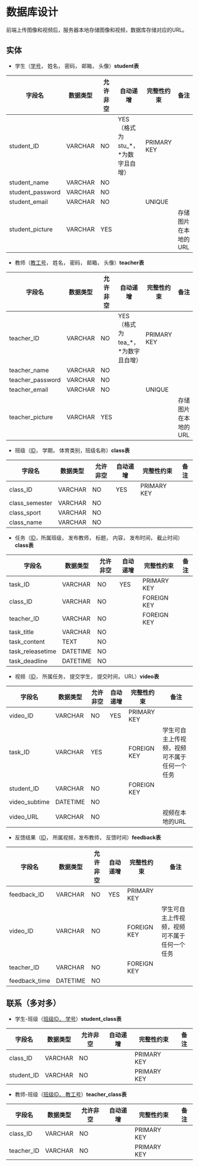 # 数据库设计

前端上传图像和视频后，服务器本地存储图像和视频，数据库存储对应的URL。

## 实体

+ 学生（<u>学号</u>， 姓名， 密码， 邮箱， 头像）**student表**

| 字段名           | 数据类型 | 允许非空 | 自动递增                           | 完整性约束  | 备注                |
| ---------------- | -------- | -------- | ---------------------------------- | ----------- | ------------------- |
| student_ID       | VARCHAR  | NO       | YES（格式为stu_*，\*为数字且自增） | PRIMARY KEY |                     |
| student_name     | VARCHAR  | NO       |                                    |             |                     |
| student_password | VARCHAR  | NO       |                                    |             |                     |
| student_email    | VARCHAR  | NO       |                                    | UNIQUE      |                     |
| student_picture  | VARCHAR  | YES      |                                    |             | 存储图片在本地的URL |

+ 教师（<u>教工号</u>， 姓名， 密码， 邮箱， 头像）**teacher表**

| 字段名           | 数据类型 | 允许非空 | 自动递增                           | 完整性约束  | 备注                |
| ---------------- | -------- | -------- | ---------------------------------- | ----------- | ------------------- |
| teacher_ID       | VARCHAR  | NO       | YES（格式为tea_*，\*为数字且自增） | PRIMARY KEY |                     |
| teacher_name     | VARCHAR  | NO       |                                    |             |                     |
| teacher_password | VARCHAR  | NO       |                                    |             |                     |
| teacher_email    | VARCHAR  | NO       |                                    | UNIQUE      |                     |
| teacher_picture  | VARCHAR  | YES      |                                    |             | 存储图片在本地的URL |

+ 班级（<u>ID</u>， 学期， 体育类别，班级名称）**class表**

| 字段名         | 数据类型 | 允许非空 | 自动递增 | 完整性约束  | 备注 |
| -------------- | -------- | -------- | -------- | ----------- | ---- |
| class_ID       | VARCHAR  | NO       | YES      | PRIMARY KEY |      |
| class_semester | VARCHAR  | NO       |          |             |      |
| class_sport    | VARCHAR  | NO       |          |             |      |
| class_name     | VARCHAR  | NO       |          |             |      |

+ 任务（<u>ID</u>，所属班级， 发布教师， 标题， 内容， 发布时间， 截止时间）**class表**

| 字段名           | 数据类型 | 允许非空 | 自动递增 | 完整性约束  | 备注 |
| ---------------- | -------- | -------- | -------- | ----------- | ---- |
| task_ID          | VARCHAR  | NO       | YES      | PRIMARY KEY |      |
| class_ID         | VARCHAR  | NO       |          | FOREIGN KEY |      |
| teacher_ID       | VARCHAR  | NO       |          | FOREIGN KEY |      |
| task_title       | VARCHAR  | NO       |          |             |      |
| task_content     | TEXT     | NO       |          |             |      |
| task_releasetime | DATETIME | NO       |          |             |      |
| task_deadline    | DATETIME | NO       |          |             |      |

+ 视频（<u>ID</u>， 所属任务， 提交学生， 提交时间， URL）**video表**

| 字段名        | 数据类型 | 允许非空 | 自动递增 | 完整性约束  | 备注                                         |
| ------------- | -------- | -------- | -------- | ----------- | -------------------------------------------- |
| video_ID      | VARCHAR  | NO       | YES      | PRIMARY KEY |                                              |
| task_ID       | VARCHAR  | YES      |          | FOREIGN KEY | 学生可自主上传视频，视频可不属于任何一个任务 |
| student_ID    | VARCHAR  | NO       |          | FOREIGN KEY |                                              |
| video_subtime | DATETIME | NO       |          |             |                                              |
| video_URL     | VARCHAR  | NO       |          |             | 视频在本地的URL                              |

+ 反馈结果（<u>ID</u>， 所属视频，发布教师， 反馈时间）**feedback表**

| 字段名        | 数据类型 | 允许非空 | 自动递增 | 完整性约束  | 备注                                         |
| ------------- | -------- | -------- | -------- | ----------- | -------------------------------------------- |
| feedback_ID   | VARCHAR  | NO       | YES      | PRIMARY KEY |                                              |
| video_ID      | VARCHAR  | NO       |          | FOREIGN KEY | 学生可自主上传视频，视频可不属于任何一个任务 |
| teacher_ID    | VARCHAR  | NO       |          | FOREIGN KEY |                                              |
| feedback_time | DATETIME | NO       |          |             |                                              |

## 联系（多对多）

+ 学生-班级（<u>班级ID， 学号</u>）**student_class表**

| 字段名     | 数据类型 | 允许非空 | 自动递增 | 完整性约束  | 备注 |
| ---------- | -------- | -------- | -------- | ----------- | ---- |
| class_ID   | VARCHAR  | NO       |          | PRIMARY KEY |      |
| student_ID | VARCHAR  | NO       |          | PRIMARY KEY |      |

+ 教师-班级（<u>班级ID， 教工号</u>）**teacher_class表**

| 字段名     | 数据类型 | 允许非空 | 自动递增 | 完整性约束  | 备注 |
| ---------- | -------- | -------- | -------- | ----------- | ---- |
| class_ID   | VARCHAR  | NO       |          | PRIMARY KEY |      |
| teacher_ID | VARCHAR  | NO       |          | PRIMARY KEY |      |

